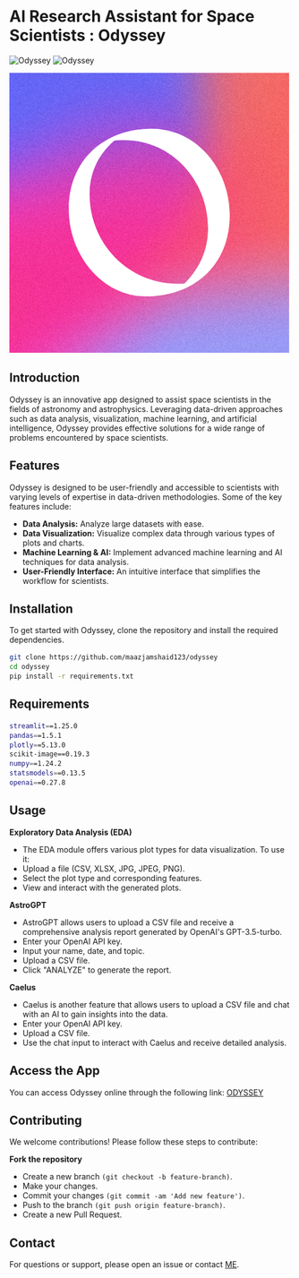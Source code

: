 # AI Research Assistant for Space Scientists : Odyssey

![Odyssey](https://camo.githubusercontent.com/e0ffb6ffd19761e128412d34199a6955c217dc10d50ad50a9da96de749df0b7b/68747470733a2f2f696d672e736869656c64732e696f2f62616467652f707974686f6e2532302d2532333134333534432e7376673f267374796c653d666f722d7468652d6261646765266c6f676f3d707974686f6e266c6f676f436f6c6f723d7768697465) ![Odyssey](https://camo.githubusercontent.com/59db2dd8055abc28dce5d31d3683e96fc554a59553c632cccebc2832ba648291/68747470733a2f2f696d672e736869656c64732e696f2f62616467652f53747265616d6c69742532302d2532334646344234422e7376673f267374796c653d666f722d7468652d6261646765266c6f676f3d53747265616d6c6974266c6f676f436f6c6f723d7768697465)

![Odyssey](page_icon.png)

## Introduction

Odyssey is an innovative app designed to assist space scientists in the fields of astronomy and astrophysics. Leveraging data-driven approaches such as data analysis, visualization, machine learning, and artificial intelligence, Odyssey provides effective solutions for a wide range of problems encountered by space scientists.

## Features

Odyssey is designed to be user-friendly and accessible to scientists with varying levels of expertise in data-driven methodologies. Some of the key features include:

- **Data Analysis:** Analyze large datasets with ease.
- **Data Visualization:** Visualize complex data through various types of plots and charts.
- **Machine Learning & AI:** Implement advanced machine learning and AI techniques for data analysis.
- **User-Friendly Interface:** An intuitive interface that simplifies the workflow for scientists.

## Installation

To get started with Odyssey, clone the repository and install the required dependencies.

```bash
git clone https://github.com/maazjamshaid123/odyssey
cd odyssey
pip install -r requirements.txt
```
## Requirements
```bash
streamlit==1.25.0
pandas==1.5.1
plotly==5.13.0
scikit-image==0.19.3
numpy==1.24.2
statsmodels==0.13.5
openai==0.27.8
```
## Usage
**Exploratory Data Analysis (EDA)**
- The EDA module offers various plot types for data visualization. To use it:
- Upload a file (CSV, XLSX, JPG, JPEG, PNG).
- Select the plot type and corresponding features.
- View and interact with the generated plots.

**AstroGPT**
- AstroGPT allows users to upload a CSV file and receive a comprehensive analysis report generated by OpenAI's GPT-3.5-turbo.
- Enter your OpenAI API key.
- Input your name, date, and topic.
- Upload a CSV file.
- Click "ANALYZE" to generate the report.

**Caelus**
- Caelus is another feature that allows users to upload a CSV file and chat with an AI to gain insights into the data.
- Enter your OpenAI API key.
- Upload a CSV file.
- Use the chat input to interact with Caelus and receive detailed analysis.

## Access the App
You can access Odyssey online through the following link:
[ODYSSEY](https://odyssey.streamlit.app)

## Contributing
We welcome contributions! Please follow these steps to contribute:

**Fork the repository**
- Create a new branch ```(git checkout -b feature-branch)```.
- Make your changes.
- Commit your changes ```(git commit -am 'Add new feature')```.
- Push to the branch ```(git push origin feature-branch)```.
- Create a new Pull Request.

## Contact
For questions or support, please open an issue or contact [ME](maazjamshaid.123@gmail.com).


